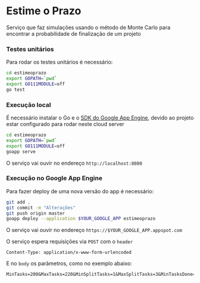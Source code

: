 # Estime o Prazo

Serviço que faz simulações usando o método de Monte Carlo para encontrar a probabilidade de finalização de um projeto

### Testes unitários

Para rodar os testes unitários é necessário:

```sh
cd estimeoprazo
export GOPATH=`pwd`
export GO111MODULE=off
go test
```

### Execução local

É necessário instalar o Go e o [SDK do Google App Engine](https://cloud.google.com/appengine/downloads#Google_App_Engine_SDK_for_Go), devido ao projeto estar configurado para rodar neste cloud server

```sh
cd estimeoprazo
export GOPATH=`pwd`
export GO111MODULE=off
goapp serve
```

O serviço vai ouvir no endereço `http://localhost:8080`

### Execução no Google App Engine

Para fazer deploy de uma nova versão do app é necessário:

```sh
git add .
git commit -m "Alterações"
git push origin master
goapp deploy --application $YOUR_GOOGLE_APP estimeoprazo
```

O serviço vai ouvir no endereço `https://$YOUR_GOOGLE_APP.appspot.com`

O serviço espera requisições via `POST` com o `header`

    Content-Type: application/x-www-form-urlencoded

E no `body` os parâmetros, como no exemplo abaixo:

    MinTasks=200&MaxTasks=220&MinSplitTasks=1&MaxSplitTasks=3&MinTasksDone=30&MaxTasksDone=40
